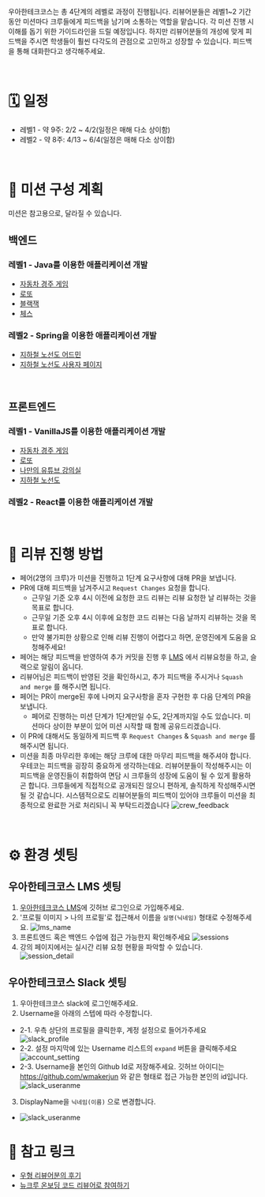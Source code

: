 우아한테크코스는 총 4단계의 레벨로 과정이 진행됩니다.
리뷰어분들은 레벨1~2 기간 동안 미션마다 크루들에게 피드백을 남기며 소통하는 역할을 맡습니다. 
각 미션 진행 시 이해를 돕기 위한 가이드라인을 드릴 예정입니다. 
하지만 리뷰어분들의 개성에 맞게 피드백을 주시면 학생들이 훨씬 다각도의 관점으로 고민하고 성장할 수 있습니다. 
피드백을 통해 대화한다고 생각해주세요.

<br/>

# 🗓️ 일정
- 레벨1 - 약 9주: 2/2 ~ 4/2(일정은 매해 다소 상이함)
- 레벨2 - 약 8주: 4/13 ~ 6/4(일정은 매해 다소 상이함)

<br/>

# 🚀 미션 구성 계획
미션은 참고용으로, 달라질 수 있습니다.

## 백엔드
### 레벨1 - Java를 이용한 애플리케이션 개발
- [자동차 경주 게임](https://github.com/woowacourse/java-racingcar)
- [로또](https://github.com/woowacourse/java-lotto)
- [블랙잭](https://github.com/woowacourse/java-blackjack)
- [체스](https://github.com/woowacourse/java-chess)

### 레벨2 - Spring을 이용한 애플리케이션 개발
- [지하철 노선도 어드민](https://github.com/woowacourse/java-subway-map-precourse)
- [지하철 노선도 사용자 페이지](https://github.com/woowacourse/java-subway-path-precourse)

<br/>

## 프론트엔드
### 레벨1 - VanillaJS를 이용한 애플리케이션 개발

- [자동차 경주 게임](https://github.com/woowacourse/javascript-racingcar)
- [로또](https://github.com/woowacourse/javascript-lotto)
- [나만의 유튜브 강의실](https://github.com/woowacourse/javascript-youtube-classroom)
- [지하철 노선도](https://github.com/woowacourse/javascript-subway)

### 레벨2 - React를 이용한 애플리케이션 개발


<br/>

# 💬  리뷰 진행 방법
- 페어(2명의 크루)가 미션을 진행하고 1단계 요구사항에 대해 PR을 보냅니다.
- PR에 대해 피드백을 남겨주시고 `Request Changes` 요청을 합니다.
    - 근무일 기준 오후 4시 이전에 요청한 코드 리뷰는 리뷰 요청한 날 리뷰하는 것을 목표로 합니다.
    - 근무일 기준 오후 4시 이후에 요청한 코드 리뷰는 다음 날까지 리뷰하는 것을 목표로 합니다.
    - 만약 불가피한 상황으로 인해 리뷰 진행이 어렵다고 하면, 운영진에게 도움을 요청해주세요!
- 페어는 해당 피드백을 반영하여 추가 커밋을 진행 후 [LMS](https://techcourse.woowahan.com/) 에서 리뷰요청을 하고, 슬랙으로 알림이 옵니다.
- 리뷰어님은 피드백이 반영된 것을 확인하시고, 추가 피드백을 주시거나  `Squash and merge` 를 해주시면 됩니다.
- 페어는 PR이 merge된 후에 나머지 요구사항을 혼자 구현한 후 다음 단계의 PR을 보냅니다.
    - 페어로 진행하는 미션 단계가 1단계만일 수도, 2단계까지일 수도 있습니다. 미션마다 상이한 부분이 있어 미션 시작할 때 함께 공유드리겠습니다.
- 이 PR에 대해서도 동일하게 피드백 후  `Request Changes`  &  `Squash and merge` 를 해주시면 됩니다.
- 미션을 최종 마무리한 후에는 해당 크루에 대한 마무리 피드백을 해주셔야 합니다. 우테코는 피드백을 굉장히 중요하게 생각하는데요. 리뷰어분들이 작성해주시는 이 피드백을 운영진들이 취합하여 면담 시 크루들의 성장에 도움이 될 수 있게 활용하곤 합니다. 크루들에게 직접적으로 공개되진 않으니 편하게, 솔직하게 작성해주시면 될 것 같습니다. 시스템적으로도 리뷰어분들의 피드백이 있어야 크루들이 미션을 최종적으로 완료한 거로 처리되니 꼭 부탁드리겠습니다
![crew_feedback](./images/crew_feedback.jpg)

<br/>

# ⚙️ 환경 셋팅
## 우아한테크코스 LMS 셋팅
1. [우아한테크코스 LMS](https://techcourse.woowahan.com/)에 깃허브 로그인으로 가입해주세요.
2. '프로필 이미지 > 나의 프로필'로 접근해서 이름을 `실명(닉네임)` 형태로 수정해주세요.
![lms_name](./images/lms_name.jpg)
3. 프론트엔드 혹은 백엔드 수업에 접근 가능한지 확인해주세요
![sessions](./images/sessions.jpg)
4. 강의 페이지에서는 실시간 리뷰 요청 현황을 파악할 수 있습니다. 
![session_detail](./images/session_detail.jpg)

## 우아한테크코스 Slack 셋팅
1. 우아한테크코스 slack에 로그인해주세요.
2. Username을 아래의 스텝에 따라 수정합니다.
- 2-1. 우측 상단의 프로필을 클릭한후, 계정 설정으로 들어가주세요 
![slack_profile](./images/slack_profile.jpg)
- 2-2. 설정 마지막에 있는 Username 리스트의 `expand` 버튼을 클릭해주세요
![account_setting](./images/account_setting.jpg)
- 2-3. Username을 본인의 Github Id로 저장해주세요. 깃허브 아이디는 https://github.com/wmakerjun 와 같은 형태로 접근 가능한 본인의 id입니다.
![slack_useranme](./images/slack_username.jpg)
3. DisplayName을 `닉네임(이름)` 으로 변경합니다.
- ![slack_useranme](./images/slack_display_name.jpg)

# 🔗 참고 링크
- [우형 리뷰어분의 후기](https://woowabros.github.io/woowabros/2019/08/22/code-reviewer.html)
- [뉴크루 온보딩 코드 리뷰어로 참여하기](https://tech.kakao.com/2021/04/08/welcome-new-krew3)

